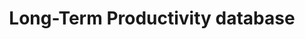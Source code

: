 ---
layout: default
description: The Long-Term Productivity database was created as a project at the Bank
  of France in 2013 by Antonin Bergeaud, Gilbert Cette and Remy Lecat. Following the
  work of Cette, Mairesse and Kocoglu (2009), we extended the database to include
  17 countries in the latest version (2016). The latest version of the database includes
  the following countries -- Australia, Belgium, Canada, Denmark, Germany, Finland,
  France, Italy, Japan, the Netherlands, Norway, Portugal, Spain, Sweden, Switzerland,
  United Kingdom, United States. We offer data on Total Factor Productivity per hour
  worked, Labor productivity per hour worked, capital intensity and GDP per capita.
  These series cover at least the period 1890 to present annually. In addition, other
  data corresponding to each of the papers linked to this project are available. This
  includes age of capital stock, education attainment, electricity production per
  capita.
record_creation_timestamp: 08/16/2021, 13:46:40
shortname: long_term_productivity
timeframe: 1890-2016
title: Long-Term Productivity database
location: http://longtermproductivity.com/download.html
uuid: 1f556a96-61fc-4d4c-a046-ed711d9807f9
---